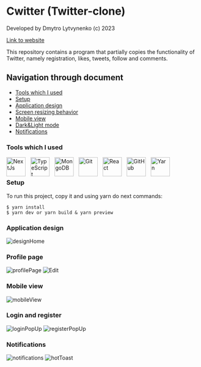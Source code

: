 # Cwitter (Twitter-clone)
Developed by Dmytro Lytvynenko (с) 2023

[Link to website](https://cwitter-5fy8.vercel.app/)

This repository contains a program that partially copies the functionality of Twitter, namely registration, likes, tweets, follow and comments.

## Navigation through document
* [Tools which I used](#Tools-which-I-used)
* [Setup](#Setup)
* [Application design](#Application-design)
* [Screen resizing behavior](#Profile-page)
* [Mobile view](#Mobile-view)
* [Dark&Light mode](#Login-and-register)
* [Notifications](#Notifications)

### Tools which I used

<img align="left" alt="NextJs" width="50px" style="padding-right:10px;" src="https://cdn.jsdelivr.net/gh/devicons/devicon/icons/nextjs/nextjs-original-wordmark.svg" />
<img align="left" alt="TypeScript" width="50px" style="padding-right:10px;" src="https://cdn.jsdelivr.net/gh/devicons/devicon/icons/typescript/typescript-plain.svg" />
<img align="left" alt="MongoDB" width="50px" style="padding-right:10px;" src="https://cdn.jsdelivr.net/gh/devicons/devicon/icons/mongodb/mongodb-original.svg" />
<img align="left" alt="Git" width="50px" style="padding-right:10px;" src="https://cdn.jsdelivr.net/gh/devicons/devicon/icons/git/git-original.svg" />
<img align="left" alt="React" width="50px" style="padding-right:10px;" src="https://cdn.jsdelivr.net/gh/devicons/devicon/icons/react/react-original.svg" />
<img align="left" alt="GitHub" width="50px" style="padding-right:10px;" src="https://cdn.jsdelivr.net/gh/devicons/devicon/icons/github/github-original.svg" />
<img align="left" alt="Yarn" width="50px" style="padding-right:10px;" src="https://cdn.jsdelivr.net/gh/devicons/devicon/icons/yarn/yarn-original.svg" />
<br />

#

### Setup
To run this project, copy it and using yarn do next commands:

```
$ yarn install
$ yarn dev or yarn build & yarn preview
```

### Application design
![designHome](https://github.com/Dimativ/cwitter/assets/88792228/f3d24c86-2424-4e9f-86f2-17b59b952ac9)
### Profile page
![profilePage](https://github.com/Dimativ/cwitter/assets/88792228/d5f13a04-9479-4536-a1e9-eba55eb3abe5)
![Edit](https://github.com/Dimativ/cwitter/assets/88792228/05554aca-0393-4625-89ae-fae9a2ffbd0b)
### Mobile view
![mobileView](https://github.com/Dimativ/cwitter/assets/88792228/14cf0447-25e4-4b0b-9de8-0670a8eaebc7)
### Login and register
![loginPopUp](https://github.com/Dimativ/cwitter/assets/88792228/33ea42a2-c622-4241-84a6-69472cf97ce9)
![registerPopUp](https://github.com/Dimativ/cwitter/assets/88792228/3f12fc2c-7b6a-444b-81c9-3da286119769)
### Notifications
![notifications](https://github.com/Dimativ/cwitter/assets/88792228/76843b64-31ca-4052-b045-09cda061e55c)
![hotToast](https://github.com/Dimativ/cwitter/assets/88792228/377eac4e-1288-4d37-a242-1ab13242ff40)
